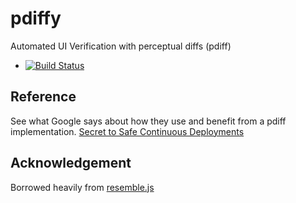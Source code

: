 pdiffy
======

Automated UI Verification with perceptual diffs (pdiff)
  - [![Build Status](https://travis-ci.org/resque/resque.png?branch=master)](https://travis-ci.org/resque/resque)

Reference
---------
See what Google says about how they use and benefit from a pdiff implementation. [Secret to Safe Continuous Deployments](http://www.youtube.com/watch?v=UMnZiTL0tUc)

Acknowledgement
----------------
Borrowed heavily from [resemble.js](http://huddle.github.io/Resemble.js/)

